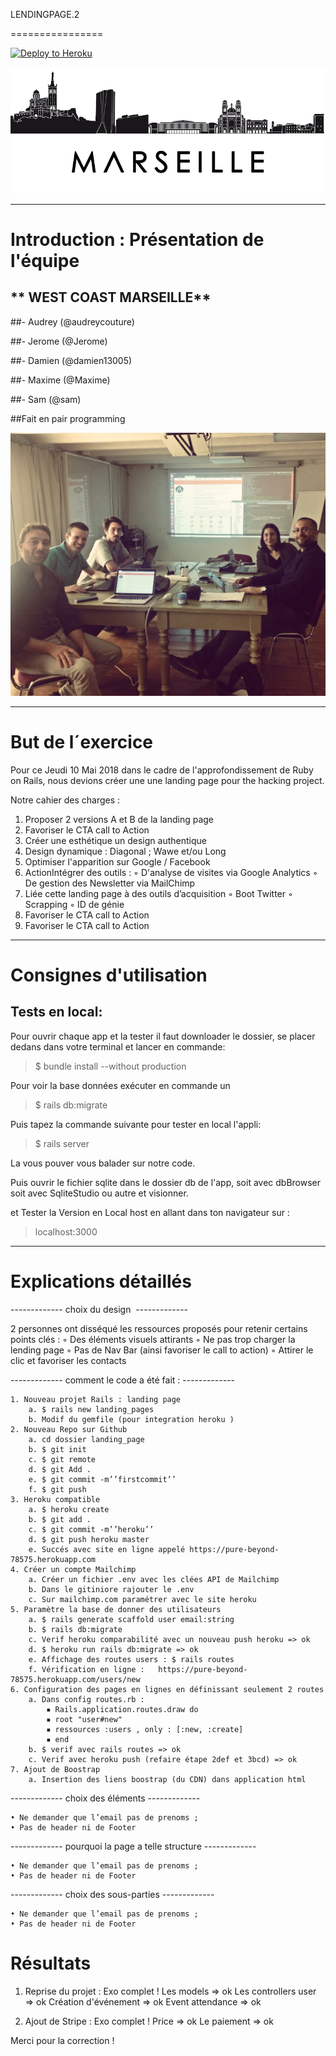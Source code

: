 LENDINGPAGE.2 


================

[![Deploy to Heroku](https://www.herokucdn.com/deploy/button.png)](https://marseillewestcoast.herokuapp.com/)




![alt tag](images/img-marseille-3.png)

-------------

# Introduction : Présentation de l'équipe

## ** WEST COAST MARSEILLE**

##- Audrey (@audreycouture)

##- Jerome (@Jerome)

##- Damien (@damien13005)

##- Maxime (@Maxime)

##- Sam (@sam)


##Fait en pair programming

![alt tag](images/pairProgramming.jpg)

-------------

# But de l´exercice

Pour ce Jeudi 10 Mai 2018 dans le cadre de l'approfondissement de Ruby on Rails, nous devions créer une une landing page pour the hacking project.

Notre cahier des charges :

1. Proposer 2 versions A et B de la landing page
2. Favoriser le CTA call to Action
3. Créer une esthétique un design authentique
4. Design dynamique : Diagonal ; Wawe et/ou Long
5. Optimiser l'apparition sur Google / Facebook 
6. ActionIntégrer des outils : 
        ◦ D'analyse de visites via Google Analytics
        ◦ De gestion des Newsletter via MailChimp
7.  Liée cette landing page à des outils d’acquisition
        ◦ Boot Twitter
        ◦ Scrapping
        ◦ ID de génie
8. Favoriser le CTA call to Action
9. Favoriser le CTA call to Action
------------   



# Consignes d'utilisation

## Tests en local:

Pour ouvrir chaque app et la tester il faut downloader le dossier, se placer dedans dans votre terminal et lancer en commande:

> $ bundle install --without production


Pour voir la base données exécuter en commande un

> $ rails db:migrate

Puis tapez la commande suivante pour tester en local l'appli:

> $ rails server

La vous pouver vous balader sur notre code.

Puis ouvrir le fichier sqlite dans le dossier db de l'app, soit avec dbBrowser soit avec SqliteStudio ou autre et visionner.

et Tester la Version en Local host en allant dans ton navigateur sur :

> localhost:3000



------------


# Explications détaillés 

------------- choix du design  -------------

2 personnes ont disséqué  les ressources proposés pour retenir certains points clés : 
        ◦ Des éléments visuels attirants
        ◦ Ne pas trop charger la lending page
        ◦ Pas de Nav Bar (ainsi favoriser le call to action) 
        ◦ Attirer le clic et favoriser les contacts 

------------- comment le code a été fait : -------------

    1. Nouveau projet Rails : landing page
        a. $ rails new landing_pages
        b. Modif du gemfile (pour integration heroku ) 
    2. Nouveau Repo sur Github
        a. cd dossier landing_page
        b. $ git init 
        c. $ git remote
        d. $ git Add . 
        e. $ git commit -m’’firstcommit’’
        f. $ git push 
    3. Heroku compatible
        a. $ heroku create
        b. $ git add .
        c. $ git commit -m’’heroku’’
        d. $ git push heroku master
        e. Succés avec site en ligne appelé https://pure-beyond-78575.herokuapp.com
    4. Créer un compte Mailchimp 
        a. Créer un fichier .env avec les clées API de Mailchimp
        b. Dans le gitiniore rajouter le .env
        c. Sur mailchimp.com paramétrer avec le site heroku  
    5. Paramètre la base de donner des utilisateurs 
        a. $ rails generate scaffold user email:string
        b. $ rails db:migrate
        c. Verif heroku comparabilité avec un nouveau push heroku => ok
        d. $ heroku run rails db:migrate => ok
        e. Affichage des routes users : $ rails routes 
        f. Vérification en ligne :   https://pure-beyond-78575.herokuapp.com/users/new
    6. Configuration des pages en lignes en définissant seulement 2 routes 
        a. Dans config routes.rb :   
            ▪ Rails.application.routes.draw do
            ▪ root "user#new"
            ▪ ressources :users , only : [:new, :create]
            ▪ end
        b. $ verif avec rails routes => ok
        c. Verif avec heroku push (refaire étape 2def et 3bcd) => ok
    7. Ajout de Boostrap
        a. Insertion des liens boostrap (du CDN) dans application html  

-------------  choix des éléments -------------

    • Ne demander que l’email pas de prenoms ; 
    • Pas de header ni de Footer 
    

------------- pourquoi la page a telle structure -------------

    • Ne demander que l’email pas de prenoms ; 
    • Pas de header ni de Footer 

------------- choix des sous-parties ------------- 

    • Ne demander que l’email pas de prenoms ; 
    • Pas de header ni de Footer 


# Résultats
1. Reprise du projet : Exo  complet !
	Les models => ok
	Les controllers user => ok
	Création d'événement => ok
	Event attendance => ok

2. Ajout de Stripe : Exo complet ! 
	Price => ok
	Le paiement => ok


Merci pour la correction ! 
